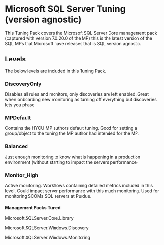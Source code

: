 # Microsoft SQL Server Tuning (version agnostic)
This Tuning Pack covers the Microsoft SQL Server Core management pack (captured with version 7.0.20.0 of the MP) this is the latest version of the SQL MPs that Microsoft have releases that is SQL version agnostic.

## Levels
The below levels are included in this Tuning Pack.

### DiscoveryOnly
Disables all rules and monitors, only discoveries are left enabled. Great when onboarding new monitoring as turning off everything but discoveries lets you phase 

### MPDefault
Contains the HYCU MP authors default tuning. Good for setting a group/object to the tuning the MP author had intended for the MP.

### Balanced
Just enough monitoring to know what is happening in a production environment (without starting to impact the servers performance)

### Monitor_High
Active monitoring. Workflows containing detailed metrics included in this level. Could impact server performance with this much monitoring. Used for monitoring SCOMs SQL servers at Purdue.

#### Management Packs Tuned
Microsoft.SQLServer.Core.Library

Microsoft.SQLServer.Windows.Discovery

Microsoft.SQLServer.Windows.Monitoring
